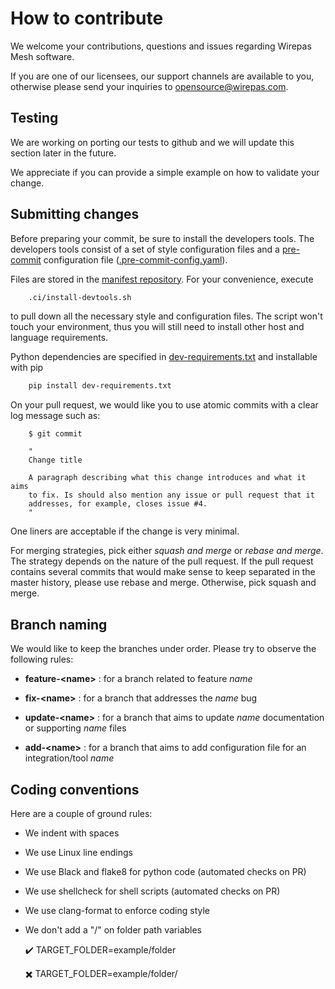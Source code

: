# How to contribute

We welcome your contributions, questions and issues regarding Wirepas
Mesh software.

If you are one of our licensees, our support channels are available to you,
otherwise please send your inquiries to opensource@wirepas.com.

## Testing

We are working on porting our tests to github and we will update
this section later in the future.

We appreciate if you can provide a simple
example on how to validate your change.

## Submitting changes

Before preparing your commit, be sure to install the developers tools.
The developers tools consist of a set of style configuration files and a
[pre-commit](https://pre-commit.com/) configuration file
([.pre-commit-config.yaml](https://github.com/wirepas/manifest/blob/master/.pre-commit-config.yaml)).

Files are stored in the [manifest repository](https://github.com/wirepas/manifest).
For your convenience, execute

```bash
    .ci/install-devtools.sh
```

to pull down all the necessary style and configuration files.
The script won't touch your environment, thus you will still need to
install other host and language requirements.

Python dependencies are specified in [dev-requirements.txt](https://github.com/wirepas/manifest/blob/master/dev-requirements.txt)
and installable with pip

```bash
    pip install dev-requirements.txt
```

On your pull request, we would like you to use atomic commits with a clear
log message such as:

```shell
    $ git commit

    "
    Change title

    A paragraph describing what this change introduces and what it aims
    to fix. Is should also mention any issue or pull request that it
    addresses, for example, closes issue #4.
    "
```

One liners are acceptable if the change is very minimal.

For merging strategies, pick either *squash and merge* or *rebase and merge*.
The strategy depends on the nature of the pull request. If the pull request
contains several commits that would make sense to keep separated in the
master history, please use rebase and merge. Otherwise, pick squash and merge.

## Branch naming

We would like to keep the branches under order. Please try to observe the
following rules:

-   **feature-\<name\>** : for a branch related to feature *name*

-   **fix-\<name\>** : for a branch that addresses the *name* bug

-   **update-\<name\>** : for a branch that aims to update *name*
    documentation or supporting *name* files

-   **add-\<name\>** : for a branch that aims to add configuration file
    for an integration/tool *name*

## Coding conventions

Here are a couple of ground rules:

-   We indent with spaces

-   We use Linux line endings

-   We use Black and flake8 for python code (automated checks on PR)

-   We use shellcheck for shell scripts (automated checks on PR)

-   We use clang-format to enforce coding style

-   We don't add a "/" on folder path variables

     :heavy_check_mark: TARGET_FOLDER=example/folder

     :heavy_multiplication_x: TARGET_FOLDER=example/folder/
